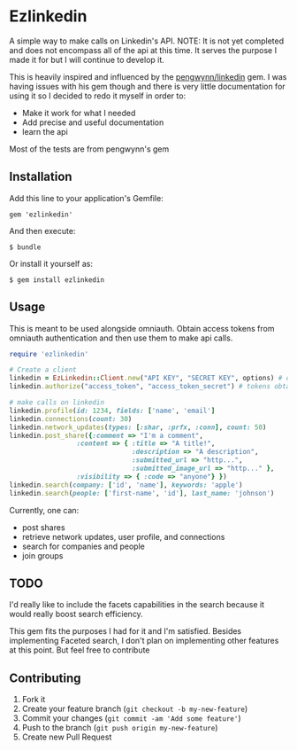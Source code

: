 # Ezlinkedin

A simple way to make calls on Linkedin's API. NOTE: It is not yet completed and does not encompass all of the api at this time. It serves the purpose I made it for but I will continue to develop it.

This is heavily inspired and influenced by the [pengwynn/linkedin](https://github.com/pengwynn/linkedin) gem. I was having issues with his gem though and there is very little documentation for using it so I decided to redo it myself in order to:
 * Make it work for what I needed
 * Add precise and useful documentation
 * learn the api

Most of the tests are from pengwynn's gem

## Installation

Add this line to your application's Gemfile:

    gem 'ezlinkedin'

And then execute:

    $ bundle

Or install it yourself as:

    $ gem install ezlinkedin

## Usage

This is meant to be used alongside omniauth. Obtain access tokens from omniauth authentication and then use them to make api calls.

```ruby
require 'ezlinkedin'

# Create a client
linkedin = EzLinkedin::Client.new("API KEY", "SECRET KEY", options) # options are the typical OAuth consumer options
linkedin.authorize("access_token", "access_token_secret") # tokens obtained from omniauth

# make calls on linkedin
linkedin.profile(id: 1234, fields: ['name', 'email']
linkedin.connections(count: 30)
linkedin.network_updates(types: [:shar, :prfx, :conn], count: 50)
linkedin.post_share({:comment => "I'm a comment",
	             :content => { :title => "A title!",
	                           :description => "A description",
	                           :submitted_url => "http...",
	                           :submitted_image_url => "http..." },
	             :visibility => { :code => "anyone"} })
linkedin.search(company: ['id', 'name'], keywords: 'apple')
linkedin.search(people: ['first-name', 'id'], last_name: 'johnson')
```

Currently, one can:
* post shares
* retrieve network updates, user profile, and connections
* search for companies and people
* join groups

## TODO

I'd really like to include the facets capabilities in the search because it would really boost search efficiency.

This gem fits the purposes I had for it and I'm satisfied. Besides implementing Faceted search, I don't plan on implementing other features at this point. But feel free to contribute

## Contributing

1. Fork it
2. Create your feature branch (`git checkout -b my-new-feature`)
3. Commit your changes (`git commit -am 'Add some feature'`)
4. Push to the branch (`git push origin my-new-feature`)
5. Create new Pull Request
